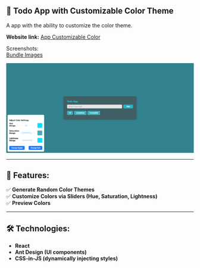 ## 🎨 Todo App with Customizable Color Theme

A app with the ability to customize the color theme.  

**Website link:** [App Customizable Color](https://04-pet-randomize-styles-react-nsk31b4oe-dimawides-projects.vercel.app/)

Screenshots:    
[Bundle Images](https://github.com/DimaWide/04-pet-randomize-styles-react/tree/main/src/assets/bundle) 

![Main](https://github.com/DimaWide/04-pet-randomize-styles-react/blob/main/src/assets/img/preview.png)   

---

## 🚀 Features:

✅ **Generate Random Color Themes**  
✅ **Customize Colors via Sliders (Hue, Saturation, Lightness)**  
✅ **Preview Colors**  

---

## 🛠️ Technologies:

- **React**
- **Ant Design (UI components)**
- **CSS-in-JS (dynamically injecting styles)**
